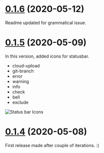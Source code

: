 # [0.1.6](https://github.com/elanandkumar/vscode-product-icon-theme/compare/v0.1.5...v0.1.4) (2020-05-12)
Readme updated for grammatical issue.

# [0.1.5](https://github.com/elanandkumar/vscode-product-icon-theme/compare/v0.1.4...v0.1.5) (2020-05-09)

In this version, added icons for statusbar.

- cloud-upload
- git-branch
- error
- warning
- info
- check
- bell
- exclude

![Status bar Icons](./assets/statusbar-icons.png)

# [0.1.4](https://github.com/elanandkumar/vscode-product-icon-theme) (2020-05-08)

First release made after couple of iterations. :)
